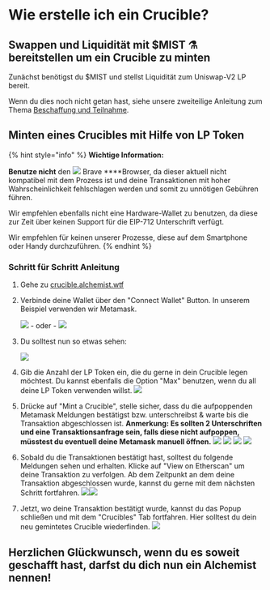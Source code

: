 # Wie erstelle ich ein Crucible?

## Swappen und Liquidität mit $MIST ⚗️ bereitstellen um ein Crucible zu minten

Zunächst benötigst du $MIST und stellst Liquidität zum Uniswap-V2 LP bereit.

Wenn du dies noch nicht getan hast, siehe unsere zweiteilige Anleitung zum Thema [Beschaffung und Teilnahme](../../acquiring-and-subscribing.md).

## Minten eines Crucibles mit Hilfe von LP Token

{% hint style="info" %}
**Wichtige Information:** 

**Benutze nicht** den ![](../../.gitbook/assets/brave.png) Brave ****Browser, da dieser aktuell nicht kompatibel mit dem Prozess ist und deine Transaktionen mit hoher Wahrscheinlichkeit fehlschlagen werden und somit zu unnötigen Gebühren führen.

Wir empfehlen ebenfalls nicht eine Hardware-Wallet zu benutzen, da diese zur Zeit über keinen Support für die EIP-712 Unterschrift verfügt.

Wir empfehlen für keinen unserer Prozesse, diese auf dem Smartphone oder Handy durchzuführen.
{% endhint %}

### Schritt für Schritt Anleitung

1. Gehe zu [crucible.alchemist.wtf](https://crucible.alchemist.wtf/)
2. Verbinde deine Wallet über den "Connect Wallet" Button. In unserem Beispiel verwenden wir Metamask.

   ![](../../.gitbook/assets/screenshot-2021-05-07-at-12.48.31.png) - oder - ![](../../.gitbook/assets/screenshot-2021-05-07-at-12.48.38.png) 

3. Du solltest nun so etwas sehen:

    ![](../../.gitbook/assets/screenshot-2021-05-07-at-12.49.57.png) 

4. Gib die Anzahl der LP Token ein, die du gerne in dein Crucible legen möchtest. Du kannst ebenfalls die Option "Max" benutzen, wenn du all deine LP Token verwenden willst.  ![](../../.gitbook/assets/screenshot-2021-05-07-at-12.50.01.png)  
5. Drücke auf "Mint a Crucible", stelle sicher, dass du die aufpoppenden Metamask Meldungen bestätigst bzw. unterschreibst & warte bis die Transaktion abgeschlossen ist. **Anmerkung: Es sollten 2 Unterschriften und eine Transaktionsanfrage sein, falls diese nicht aufpoppen, müsstest du eventuell deine Metamask manuell öffnen.**  ![](../../.gitbook/assets/screenshot-2021-05-07-at-12.50.05.png)  ![](../../.gitbook/assets/screenshot-2021-05-07-at-12.50.16.png) ![](../../.gitbook/assets/screenshot-2021-05-07-at-12.50.20.png) ![](../../.gitbook/assets/screenshot-2021-05-07-at-12.50.28.png) 
6. Sobald du die Transaktionen bestätigt hast, solltest du folgende Meldungen sehen und erhalten. Klicke auf "View on Etherscan" um deine Transaktion zu verfolgen. Ab dem Zeitpunkt an dem deine Transaktion abgeschlossen wurde, kannst du gerne mit dem nächsten Schritt fortfahren. ![](../../.gitbook/assets/screenshot-2021-05-07-at-13.12.02.png)![](../../.gitbook/assets/screenshot-2021-05-07-at-13.24.50.png) 
7. Jetzt, wo deine Transaktion bestätigt wurde, kannst du das Popup schließen und mit dem "Crucibles" Tab fortfahren. Hier solltest du dein neu gemintetes Crucible wiederfinden.  ![](../../.gitbook/assets/screenshot-2021-05-07-at-13.01.22.png) 

## **Herzlichen Glückwunsch, wenn du es soweit geschafft hast, darfst du dich nun ein Alchemist nennen!**

